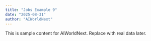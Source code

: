 ```yaml
---
title: "Jobs Example 9"
date: "2025-08-31"
author: "AIWorldNext"
---
```

This is sample content for AIWorldNext. Replace with real data later.
